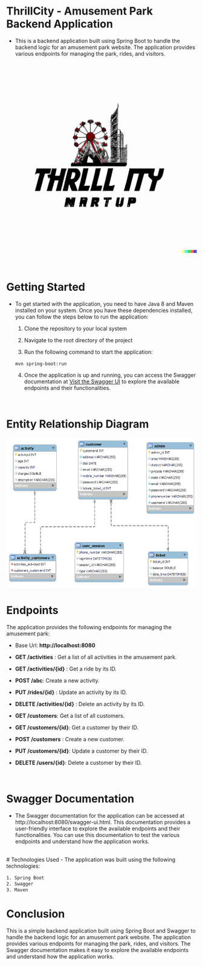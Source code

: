 # **ThrillCity** - Amusement Park Backend Application

* This is a backend application built using Spring Boot to handle the backend logic for an amusement park website. The application provides various endpoints for managing the park, rides, and visitors.

![Amusement park image]( /AmusementPark.jpeg "Amusement Park")


<br>

# Getting Started

* To get started with the application, you need to have Java 8 and Maven installed on your system. Once you have these dependencies installed, you can follow the steps below to run the application:

    1. Clone the repository to your local system

    2. Navigate to the root directory of the project

    3. Run the following command to start the application:
 
    ```
    mvn spring-boot:run 
    ```
    4. Once the application is up and running, you can access the Swagger documentation at <span> [Visit the Swagger UI](http://localhost:8080/swagger-ui.html)</span> to explore the available endpoints and their functionalities.

<br>


# Entity Relationship Diagram

![ER Diagram image]( /ThrillCityER.png "Amusement Park")

# Endpoints
The application provides the following endpoints for managing the amusement park:

- Base Url: **http://localhost:8080**

- **GET /activities** : Get a list of all activities in the amusement park.

- **GET /activities/{id}** : Get a ride by its ID.

- **POST /abc**: Create a new activity.

- **PUT /rides/{id}** : Update an activity by its ID.

- **DELETE /activities/{id}** : Delete an activity by its ID.

- **GET /customers**: Get a list of all customers.

- **GET /customers/{id}**: Get a customer by their ID.

- **POST /customers** : Create a new customer.

- **PUT /customers/{id}**: Update a customer by their ID.

- **DELETE /users/{id}**: Delete a customer by their ID.

<br>


# Swagger Documentation
* The Swagger documentation for the application can be accessed at http://localhost:8080/swagger-ui.html. This documentation provides a user-friendly interface to explore the available endpoints and their functionalities. You can use this documentation to test the various endpoints and understand how the application works.
<br>
# Technologies Used
- The application was built using the following technologies:

    1. Spring Boot
    2. Swagger
    3. Maven

# Conclusion
This is a simple backend application built using Spring Boot and Swagger to handle the backend logic for an amusement park website. The application provides various endpoints for managing the park, rides, and visitors. The Swagger documentation makes it easy to explore the available endpoints and understand how the application works.
